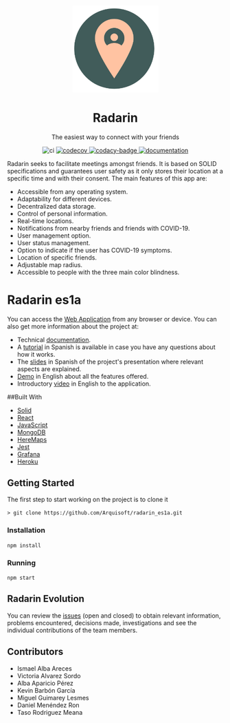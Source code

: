 <p align="center">
  <img alt="logo" src="https://github.com/Arquisoft/radarin_es1a/blob/master/webapp/public/radarin-logo.png?raw=true" width="200">
</p>

<h1 align="center">
    Radarin
</h1>

<p align="center">
    The easiest way to connect with your friends
</p>

<p align="center">
    <img alt="ci" src="https://github.com/arquisoft/radarin_es1a/workflows/CI%20for%20radarin/badge.svg"/>
    <a href="https://codecov.io/gh/Arquisoft/radarin_es1a">
        <img alt="codecov" src="https://codecov.io/gh/Arquisoft/radarin_es1a/branch/master/graph/badge.svg?token=t0x1Xm6pHF"/>
    </a>
    <a href="https://www.codacy.com/gh/Arquisoft/radarin_es1a/dashboard?utm_source=github.com&amp;utm_medium=referral&amp;utm_content=Arquisoft/radarin_es1a&amp;utm_campaign=Badge_Grade">
        <img alt="codacy-badge" src="https://app.codacy.com/project/badge/Grade/fa512d0abbe345f287f59b5259d99ae4"/>
    </a>
    </a>
    <a href="https://arquisoft.github.io/radarin_es1a/docs/">
        <img alt="documentation" src="https://img.shields.io/badge/docs-arc42-9cf.svg"/>
    </a>
</p>

Radarin seeks to facilitate meetings amongst friends. It is based on SOLID specifications and guarantees user safety as it only stores their location at a specific time and with their consent. The main features of this app are:
- Accessible from any operating system.
- Adaptability for different devices.
- Decentralized data storage.
- Control of personal information.
- Real-time locations.
- Notifications from nearby friends and friends with COVID-19.
- User management option.
- User status management.
- Option to indicate if the user has COVID-19 symptoms.
- Location of specific friends.
- Adjustable map radius.
- Accessible to people with the three main color blindness.

# Radarin es1a
You can access the [Web Application](https://radarines1awebapp.herokuapp.com/) from any browser or device.
You can also get more information about the project at:
- Technical [documentation](https://radarines1awebapp.herokuapp.com/docs/).
- A [tutorial](https://github.com/Arquisoft/radarin_es1a/wiki/Tutorial-Radarin) in Spanish is available in case you have any questions about how it works.
- The [slides](https://unioviedo-my.sharepoint.com/:b:/g/personal/uo266618_uniovi_es/ETawtanEmhRNrMV8I0g46HgBalgLCnnafVTQQx3QbOpafg?e=p3t2Pw) in Spanish of the project's presentation where relevant aspects are explained.
- [Demo](https://unioviedo-my.sharepoint.com/personal/uo270176_uniovi_es/_layouts/15/onedrive.aspx?id=%2Fpersonal%2Fuo270176%5Funiovi%5Fes%2FDocuments%2Fradarines1a%5Ff%2Emp4&parent=%2Fpersonal%2Fuo270176%5Funiovi%5Fes%2FDocuments&originalPath=aHR0cHM6Ly91bmlvdmllZG8tbXkuc2hhcmVwb2ludC5jb20vOnY6L2cvcGVyc29uYWwvdW8yNzAxNzZfdW5pb3ZpX2VzL0Vhclc1YWE5c2VWSmtvLXZmMjhHYUhFQkFyZjM2VW1qM3lZbjNIUEY0ZUljNHc%5FcnRpbWU9Y3NVdU9WUWEyVWc) in English about all the features offered. 
- Introductory [video](https://www.youtube.com/watch?v=0dte-WZkeAk&ab_channel=VictoriaAlvarez) in English to the application.

##Built With
- [Solid](https://solidproject.org/)
- [React](https://reactjs.org/docs/getting-started.html)
- [JavaScript](https://developer.mozilla.org/es/docs/Web/JavaScript)
- [MongoDB](https://www.mongodb.com/)
- [HereMaps](https://developer.here.com/?cid=Freemium-Google-YT-0-Dev-Brand-E&utm_source=Google&utm_medium=ppc&utm_campaign=Dev_PaidSearch_DevPortal_AlwaysOn&utm_term=&gclid=CjwKCAjwy42FBhB2EiwAJY0yQpXAuq_vrlzkH-zuGXTZ01EvOsJD3NEuq-O52-I1cxPhYXMup75rIxoCsx0QAvD_BwE&gclsrc=aw.ds)
- [Jest](https://jestjs.io/)
- [Grafana](https://grafana.com/)
- [Heroku](https://www.heroku.com/)

## Getting Started
The first step to start working on the project is to clone it
```
> git clone https://github.com/Arquisoft/radarin_es1a.git
```

### Installation
```
npm install
```

### Running
```
npm start
```

## Radarin Evolution
You can review the [issues](https://github.com/Arquisoft/radarin_es1a/issues) (open and closed) to obtain relevant information, problems encountered, decisions made, investigations and see the individual contributions of the team members.

## Contributors

- Ismael Alba Areces
- Victoria Alvarez Sordo
- Alba Aparicio Pérez
- Kevin Barbón García
- Miguel Guimarey Lesmes
- Daniel Menéndez Ron
- Taso Rodriguez Meana

